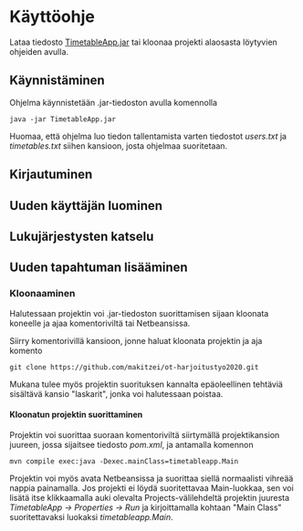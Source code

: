 # Käyttöohje
Lataa tiedosto [TimetableApp.jar](https://github.com/makitzei/ot-harjoitustyo2020/releases) tai kloonaa projekti alaosasta löytyvien ohjeiden avulla.

## Käynnistäminen
Ohjelma käynnistetään .jar-tiedoston avulla komennolla 
```
java -jar TimetableApp.jar
```
Huomaa, että ohjelma luo tiedon tallentamista varten tiedostot *users.txt* ja *timetables.txt* siihen kansioon, josta ohjelmaa suoritetaan.

## Kirjautuminen
## Uuden käyttäjän luominen
## Lukujärjestysten katselu
## Uuden tapahtuman lisääminen

### Kloonaaminen
Halutessaan projektin voi .jar-tiedoston suorittamisen sijaan kloonata koneelle ja ajaa komentoriviltä tai Netbeansissa.
  
Siirry komentorivillä kansioon, jonne haluat kloonata projektin ja aja komento  
```
git clone https://github.com/makitzei/ot-harjoitustyo2020.git
```
Mukana tulee myös projektin suorituksen kannalta epäoleellinen tehtäviä sisältävä kansio "laskarit", jonka voi halutessaan poistaa.  

#### Kloonatun projektin suorittaminen
Projektin voi suorittaa suoraan komentoriviltä siirtymällä projektikansion juureen, jossa sijaitsee tiedosto *pom.xml*, ja antamalla komennon  
```
mvn compile exec:java -Dexec.mainClass=timetableapp.Main
```
Projektin voi myös avata Netbeansissa ja suorittaa siellä normaalisti vihreää nappia painamalla. Jos projekti ei löydä suoritettavaa Main-luokkaa, sen voi lisätä itse klikkaamalla auki olevalta Projects-välilehdeltä projektin juuresta *TimetableApp -> Properties -> Run* ja kirjoittamalla kohtaan "Main Class" suoritettavaksi luokaksi *timetableapp.Main*.
